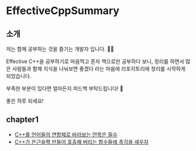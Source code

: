 # EffectiveCppSummary

## 소개  

저는 함께 공부하는 것을 즐기는 개발자 입니다. 👩‍💻

Effective C++을 공부하기로 마음먹고 혼자 책으로만 공부하다 보니, 정리를 하면서 많은 사람들과 함께 지식을 나눠보면 좋겠다 라는 마음에 리포지토리에 정리를 시작하게 되었습니다.    

부족한 부분이 있다면 얼마든지 피드백 부탁드립니다! 👀  

좋은 하루 되세요!  



## chapter1  

- [C++를 언어들의 연합체로 바라보는 안목은 필수](https://github.com/heejjjeong/EffectiveCppSummary/blob/c717ce332d94a137a90581450eccb0b1c4cabc94/chapter1/c%2B%2B%EC%9D%80%20%EC%96%B8%EC%96%B4%EB%93%A4%EC%9D%98%20%EC%97%B0%ED%95%A9%EC%B2%B4.md)
- [C++가 은근슬쩍 만들어 호출해 버리는 함수들에 촉각을 세우자](https://github.com/heejjjeong/EffectiveCppSummary/blob/8c60cad698fa3fbadbfd24a6531b29427721d40b/chapter2_%EC%83%9D%EC%84%B1%EC%9E%90%2C%EC%86%8C%EB%A9%B8%EC%9E%90%20%EB%B0%8F%20%EB%8C%80%EC%9E%85%20%EC%97%B0%EC%82%B0%EC%9E%90/5_C%2B%2B%EA%B0%80%20%EC%9D%80%EA%B7%BC%EC%8A%AC%EC%A9%8D%20%EB%A7%8C%EB%93%A4%EC%96%B4%20%ED%98%B8%EC%B6%9C%ED%95%B4%20%EB%B2%84%EB%A6%AC%EB%8A%94%20%ED%95%A8%EC%88%98%EB%93%A4%EC%97%90%20%EC%B4%89%EA%B0%81%EC%9D%84%20%EC%84%B8%EC%9A%B0%EC%9E%90.md)
